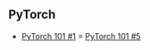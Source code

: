 ## PyTorch 

- [PyTorch 101 #1](https://blog.paperspace.com/pytorch-101-understanding-graphs-and-automatic-differentiation/)
= [PyTorch 101 #5](https://blog.paperspace.com/pytorch-hooks-gradient-clipping-debugging/)
